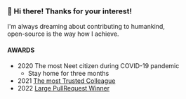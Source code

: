 ### 👋 Hi there! Thanks for your interest!

I'm always dreaming about contributing to humankind,  
open-source is the way how I achieve.

#### AWARDS

- 2020 The most Neet citizen during COVID-19 pandemic
  - Stay home for three months
- 2021 [The most Trusted Colleague](https://user-images.githubusercontent.com/5786577/163976728-7447b351-1390-4d41-9fab-dc310f28f59b.png)
- 2022 [Large PullRequest Winner](https://user-images.githubusercontent.com/5786577/210036695-6b90a118-a279-4da1-a49b-0597bbe624a0.png)


<!--
**StoneMoe/StoneMoe** is a ✨ _special_ ✨ repository because its `README.md` (this file) appears on your GitHub profile.

Here are some ideas to get you started:

- 🔭 I’m currently working on ...
- 🌱 I’m currently learning ...
- 👯 I’m looking to collaborate on ...
- 🤔 I’m looking for help with ...
- 💬 Ask me about ...
- 📫 How to reach me: ...
- 😄 Pronouns: ...
- ⚡ Fun fact: ...
-->
